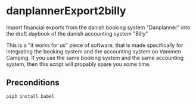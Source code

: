 # danplannerExport2billy
Import financial exports from the danish booking system "Danplanner" into the draft daybook of the danish accounting system "Billy"

This is a "it works for us" piece of software, that is made specifically for integrating the booking system and the accounting system on Vammen Camping. If you use the same booking system and the same accounting system, then this script will propably spare you some time.

## Preconditions

`pip3 install babel`